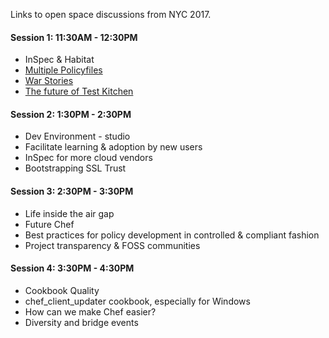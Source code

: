 Links to open space discussions from NYC 2017.

#### Session 1: 11:30AM - 12:30PM

* InSpec & Habitat
* [Multiple Policyfiles](NYC2017--Policyfile-Inheritance)
* [War Stories](War-Stories)
* [The future of Test Kitchen](NYC2017-Future-of-Test-Kitchen)

#### Session 2:  1:30PM - 2:30PM

* Dev Environment - studio
* Facilitate learning & adoption by new users
* InSpec for more cloud vendors
* Bootstrapping SSL Trust

#### Session 3:  2:30PM - 3:30PM

* Life inside the air gap
* Future Chef
* Best practices for policy development in controlled & compliant fashion
* Project transparency & FOSS communities

#### Session 4:  3:30PM - 4:30PM

* Cookbook Quality
* chef_client_updater cookbook, especially for Windows
* How can we make Chef easier?
* Diversity and bridge events
